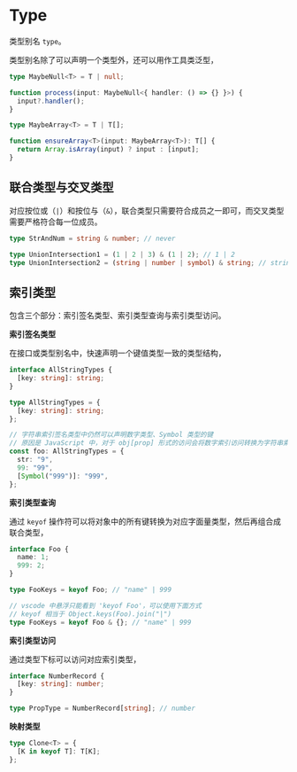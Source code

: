 # Type

类型别名 `type`。

类型别名除了可以声明一个类型外，还可以用作工具类泛型，

```ts
type MaybeNull<T> = T | null;

function process(input: MaybeNull<{ handler: () => {} }>) {
  input?.handler();
}

type MaybeArray<T> = T | T[];

function ensureArray<T>(input: MaybeArray<T>): T[] {
  return Array.isArray(input) ? input : [input];
}
```

## 联合类型与交叉类型

对应按位或（`|`）和按位与（`&`），联合类型只需要符合成员之一即可，而交叉类型需要严格符合每一位成员。

```ts
type StrAndNum = string & number; // never

type UnionIntersection1 = (1 | 2 | 3) & (1 | 2); // 1 | 2
type UnionIntersection2 = (string | number | symbol) & string; // string
```

## 索引类型

包含三个部分：索引签名类型、索引类型查询与索引类型访问。

**索引签名类型**

在接口或类型别名中，快速声明一个键值类型一致的类型结构，

```ts
interface AllStringTypes {
  [key: string]: string;
}

type AllStringTypes = {
  [key: string]: string;
};

// 字符串索引签名类型中仍然可以声明数字类型、Symbol 类型的键
// 原因是 JavaScript 中，对于 obj[prop] 形式的访问会将数字索引访问转换为字符串索引访问
const foo: AllStringTypes = {
  str: "9",
  99: "99",
  [Symbol("999")]: "999",
};
```

**索引类型查询**

通过 `keyof` 操作符可以将对象中的所有键转换为对应字面量类型，然后再组合成联合类型，

```ts
interface Foo {
  name: 1;
  999: 2;
}

type FooKeys = keyof Foo; // "name" | 999

// vscode 中悬浮只能看到 'keyof Foo'，可以使用下面方式
// keyof 相当于 Object.keys(Foo).join("|")
type FooKeys = keyof Foo & {}; // "name" | 999
```

**索引类型访问**

通过类型下标可以访问对应索引类型，

```ts
interface NumberRecord {
  [key: string]: number;
}

type PropType = NumberRecord[string]; // number
```

**映射类型**

```ts
type Clone<T> = {
  [K in keyof T]: T[K];
};
```
